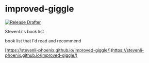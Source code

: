 # improved-giggle

[![Release Drafter](https://github.com/StevenLi-phoenix/improved-giggle/actions/workflows/test_release.yml/badge.svg)](https://github.com/StevenLi-phoenix/improved-giggle/actions/workflows/test_release.yml)

StevenLi's book list

book list that I'd read and recommend

[https://stevenli-phoenix.github.io/improved-giggle/](https://stevenli-phoenix.github.io/improved-giggle/)
